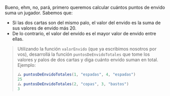 Bueno, ehm, no, pará, primero queremos calcular cuántos puntos de envido suma un jugador. Sabemos que: 

* Si las dos cartas son del mismo palo, el valor del envido es la suma de sus valores de envido más 20.
* De lo contrario, el valor del envido es el mayor valor de envido entre ellas.  

> Utilizando la función `valorEnvido` (que ya escribimos nosotros por vos), desarrollá la función `puntosDeEnvidoTotales` que tome los valores y palos de dos cartas y diga cuánto envido suman en total. Ejemplo: 
> 
> ```javascript
> ム puntosDeEnvidoTotales(1, "espadas", 4, "espadas")
> 25
> ム puntosDeEnvidoTotales(2, "copas", 3, "bastos")
> 3
> ```